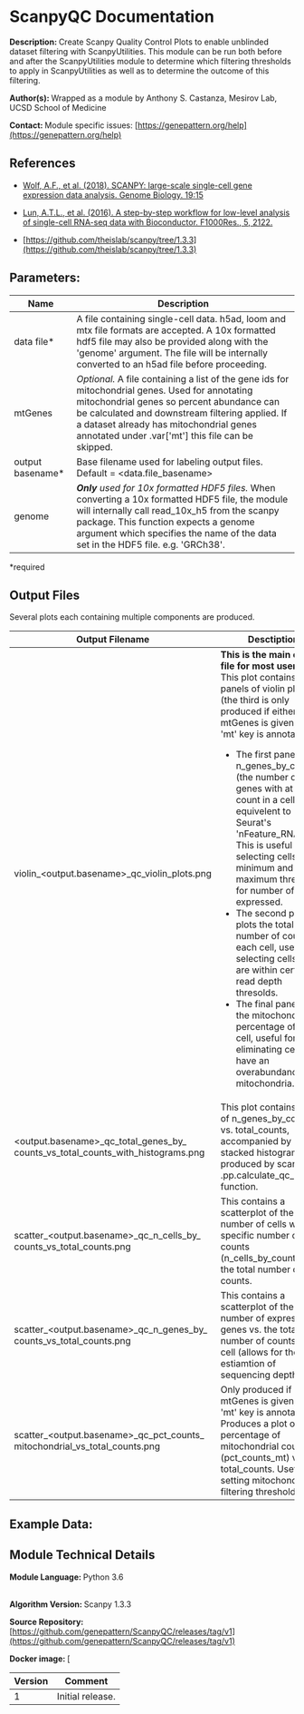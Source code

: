 # ScanpyQC Documentation

<b>Description: </b> Create Scanpy Quality Control Plots to enable unblinded dataset filtering with ScanpyUtilities. This module can be run both before and after the ScanpyUtilities module to determine which filtering thresholds to apply in ScanpyUtilities as well as to determine the outcome of this filtering.

<b>Author(s): </b> Wrapped as a module by Anthony S. Castanza, Mesirov Lab, UCSD School of Medicine

<b>Contact: </b> Module specific issues: [https://genepattern.org/help](https://genepattern.org/help)

## References

- [Wolf, A.F., et al. (2018). SCANPY: large-scale single-cell gene expression data analysis. Genome Biology. 19:15](https://rdcu.be/cJ6nC)

- [Lun, A.T.L., et al. (2016). A step-by-step workflow for low-level analysis of single-cell RNA-seq data with Bioconductor. F1000Res., 5, 2122.](https://doi.org/10.12688/f1000research.9501.2)

- [https://github.com/theislab/scanpy/tree/1.3.3](https://github.com/theislab/scanpy/tree/1.3.3)

## Parameters:

| Name             | Description                                                                                                                                                                                                                                                                                           |
|------------------|-------------------------------------------------------------------------------------------------------------------------------------------------------------------------------------------------------------------------------------------------------------------------------------------------------|
| data file*       | A file containing single-cell data. h5ad, loom and mtx file formats are accepted. A 10x formatted hdf5 file may also be provided along with the 'genome' argument. The file will be internally converted to an h5ad file before proceeding.                                                           |
| mtGenes          | <i>Optional.</i> A file containing a list of the gene ids for mitochondrial genes. Used for annotating mitochondrial genes so percent abundance can be calculated and downstream filtering applied. If a dataset already has mitochondrial genes annotated under .var['mt'] this file can be skipped. |
| output basename* | Base filename used for labeling output files. Default = <data.file_basename>                                                                                                                                                                                                                          |
| genome           | <i> <b>Only</b> used for 10x formatted HDF5 files.</i> When converting a 10x formatted HDF5 file, the module will internally call read_10x_h5 from the scanpy package. This function expects a genome argument which specifies the name of the data set in the HDF5 file. e.g. 'GRCh38'.              |
 *required

## Output Files

<p> Several plots each containing multiple components are produced.

| Output Filename                                                                      | Desctiption                                                                                                                                                                                                                                                                                                                                                                                                                                                                                                                                                                                                                                                                                                                                        |
|--------------------------------------------------------------------------------------|----------------------------------------------------------------------------------------------------------------------------------------------------------------------------------------------------------------------------------------------------------------------------------------------------------------------------------------------------------------------------------------------------------------------------------------------------------------------------------------------------------------------------------------------------------------------------------------------------------------------------------------------------------------------------------------------------------------------------------------------------|
| violin_\<output.basename>_qc_violin_plots.png                                        | <b>This is the main output file for most users.</b> <br>This plot contains 2-3 panels of violin plots (the third is only produced if either mtGenes is given, or the 'mt' key is annotated). <ul><li>The first panel plots n_genes_by_counts (the number of genes with at least 1 count in a cell - equivelent to Seurat's 'nFeature_RNA'). This is useful for selecting cells with minimum and maximum thresholds for number of genes expressed. <li>The second panel plots the total number of counts in each cell, useful for selecting cells which are within certian read depth thresolds. <li>The final panel plots the mitochondrial percentage of each cell, useful for eliminating cells that have an overabundance of mitochondria.</ul> |
| \<output.basename>_qc_total_genes_by\_<br>counts_vs_total_counts_with_histograms.png | This plot contains a plot of n_genes_by_counts vs. total_counts, accompanied by stacked histograms as produced by scanpy's .pp.calculate_qc_metrics function.                                                                                                                                                                                                                                                                                                                                                                                                                                                                                                                                                                                      |
| scatter_\<output.basename>\_qc_n_cells_by\_<br>counts_vs_total_counts.png            | This contains a scatterplot of the number of cells with a specific number of counts (n_cells_by_counts) vs. the total number of counts.                                                                                                                                                                                                                                                                                                                                                                                                                                                                                                                                                                                                            |
| scatter_\<output.basename>_qc_n_genes_by\_<br>counts_vs_total_counts.png             | This contains a scatterplot of the number of expressed genes vs. the total number of counts in a cell (allows for the estiamtion of sequencing depth.)                                                                                                                                                                                                                                                                                                                                                                                                                                                                                                                                                                                             |
| scatter_\<output.basename>_qc_pct_counts\_<br>mitochondrial_vs_total_counts.png      | Only produced if either mtGenes is given, or the 'mt' key is annotated. Produces a plot of the percentage of mitochondrial counts (pct_counts_mt) vs. total_counts. Useful for setting mitochondrial filtering thresholds                                                                                                                                                                                                                                                                                                                                                                                                                                                                                                                          |

## Example Data:


## Module Technical Details
<b> Module Language: </b> Python 3.6<br><br>

<b> Algorithm Version: </b> Scanpy 1.3.3

<b>Source Repository: </b> [https://github.com/genepattern/ScanpyQC/releases/tag/v1](https://github.com/genepattern/ScanpyQC/releases/tag/v1)

<b>Docker image: </b> [

| **Version** | **Comment**      |
|-------------|------------------|
| 1           | Initial release. |
